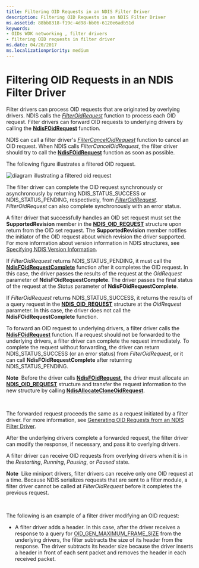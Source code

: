 ```yaml
---
title: Filtering OID Requests in an NDIS Filter Driver
description: Filtering OID Requests in an NDIS Filter Driver
ms.assetid: 88bb8318-f19c-4d98-bb06-6120e6adb51d
keywords:
- OIDs WDK networking , filter drivers
- filtering OID requests in filter driver
ms.date: 04/20/2017
ms.localizationpriority: medium
---
```


# Filtering OID Requests in an NDIS Filter Driver





Filter drivers can process OID requests that are originated by overlying drivers. NDIS calls the [*FilterOidRequest*](https://msdn.microsoft.com/library/windows/hardware/ff549954) function to process each OID request. Filter drivers can forward OID requests to underlying drivers by calling the [**NdisFOidRequest**](https://msdn.microsoft.com/library/windows/hardware/ff561830) function.

NDIS can call a filter driver's [*FilterCancelOidRequest*](https://msdn.microsoft.com/library/windows/hardware/ff549911) function to cancel an OID request. When NDIS calls *FilterCancelOidRequest*, the filter driver should try to call the [**NdisFOidRequest**](https://msdn.microsoft.com/library/windows/hardware/ff561830) function as soon as possible.

The following figure illustrates a filtered OID request.

![diagram illustrating a filtered oid request](images/requestfilter.png)

The filter driver can complete the OID request synchronously or asynchronously by returning NDIS\_STATUS\_SUCCESS or NDIS\_STATUS\_PENDING, respectively, from [*FilterOidRequest*](https://msdn.microsoft.com/library/windows/hardware/ff549954). *FilterOidRequest* can also complete synchronously with an error status.

A filter driver that successfully handles an OID set request must set the **SupportedRevision** member in the [**NDIS\_OID\_REQUEST**](https://msdn.microsoft.com/library/windows/hardware/ff566710) structure upon return from the OID set request. The **SupportedRevision** member notifies the initiator of the OID request about which revision the driver supported. For more information about version information in NDIS structures, see [Specifying NDIS Version Information](specifying-ndis-version-information.md).

If *FilterOidRequest* returns NDIS\_STATUS\_PENDING, it must call the [**NdisFOidRequestComplete**](https://msdn.microsoft.com/library/windows/hardware/ff561833) function after it completes the OID request. In this case, the driver passes the results of the request at the *OidRequest* parameter of **NdisFOidRequestComplete**. The driver passes the final status of the request at the *Status* parameter of **NdisFOidRequestComplete**.

If *FilterOidRequest* returns NDIS\_STATUS\_SUCCESS, it returns the results of a query request in the [**NDIS\_OID\_REQUEST**](https://msdn.microsoft.com/library/windows/hardware/ff566710) structure at the *OidRequest* parameter. In this case, the driver does not call the **NdisFOidRequestComplete** function.

To forward an OID request to underlying drivers, a filter driver calls the [**NdisFOidRequest**](https://msdn.microsoft.com/library/windows/hardware/ff561830) function. If a request should not be forwarded to the underlying drivers, a filter driver can complete the request immediately. To complete the request without forwarding, the driver can return NDIS\_STATUS\_SUCCESS (or an error status) from *FilterOidRequest*, or it can call **NdisFOidRequestComplete** after returning NDIS\_STATUS\_PENDING.

**Note**  Before the driver calls [**NdisFOidRequest**](https://msdn.microsoft.com/library/windows/hardware/ff561830), the driver must allocate an [**NDIS\_OID\_REQUEST**](https://msdn.microsoft.com/library/windows/hardware/ff566710) structure and transfer the request information to the new structure by calling [**NdisAllocateCloneOidRequest**](https://msdn.microsoft.com/library/windows/hardware/ff560706).

 

The forwarded request proceeds the same as a request initiated by a filter driver. For more information, see [Generating OID Requests from an NDIS Filter Driver](generating-oid-requests-from-an-ndis-filter-driver.md).

After the underlying drivers complete a forwarded request, the filter driver can modify the response, if necessary, and pass it to overlying drivers.

A filter driver can receive OID requests from overlying drivers when it is in the *Restarting*, *Running*, *Pausing*, or *Paused* state.

**Note**  Like miniport drivers, filter drivers can receive only one OID request at a time. Because NDIS serializes requests that are sent to a filter module, a filter driver cannot be called at *FilterOidRequest* before it completes the previous request.

 

The following is an example of a filter driver modifying an OID request:

-   A filter driver adds a header. In this case, after the driver receives a response to a query for [OID\_GEN\_MAXIMUM\_FRAME\_SIZE](https://msdn.microsoft.com/library/windows/hardware/ff569598) from the underlying drivers, the filter subtracts the size of its header from the response. The driver subtracts its header size because the driver inserts a header in front of each sent packet and removes the header in each received packet.

 

 





